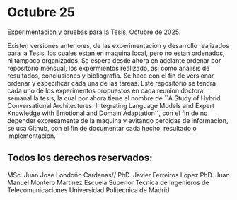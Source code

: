# Octubre 25
Experimentacion y pruebas para la Tesis, Octubre de 2025.

Existen versiones anteriores, de las experimentacion y desarrollo realizados para la Tesis, los cuales estan en maquina local, pero no estan ordenados, ni tampoco organizados. Se espera desde ahora en adelante ordenar por repositorio mensual, los expermientos realizado, asi como analisis de resultados, conclusiones y bibliografia. Se hace con el fin de versionar, ordenar y especificar cada una de las tareas. Este repositorio se tendra cada uno de los experimentos propuestos en cada reunion doctoral semanal  la tesis, la cual por ahora tiene el nombre de ``A Study of Hybrid Conversational Architectures: Integrating Language Models and Expert Knowledge with Emotional and Domain Adaptation´´, con el fin de no depender expresamente de la maquina y evitando perdidas de informacion, se usa Github, con el fin de documentar cada hecho, resultado o implementacion.

Todos los derechos reservados:
--
MSc. Juan Jose Londoño Cardenas//
PhD. Javier Ferreiros Lopez
PhD. Juan Manuel Montero Martinez
Escuela Superior Tecnica de Ingenieros de Telecomunicaciones
Universidad Politecnica de Madrid


